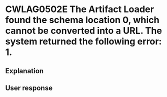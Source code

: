 # CWLAG0502E The Artifact Loader found the schema location 0, which cannot be converted into a URL. The system returned the following error: 1.

## Explanation

## User response